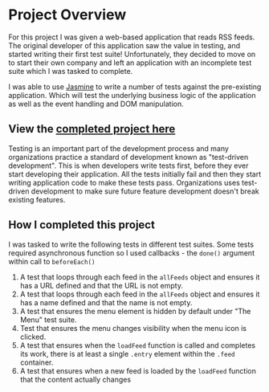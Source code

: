 # Project Overview

For this project I was given a web-based application that reads RSS feeds. The original developer of this application saw the value in testing, and started writing their first test suite! Unfortunately, they decided to move on to start their own company and left an application with an incomplete test suite which I was tasked to complete.

I was able to use [Jasmine](http://jasmine.github.io) to write a number of tests against the pre-existing application. Which will test the underlying business logic of the application as well as the event handling and DOM manipulation.

## View the [completed project here](https://sandraisrael.github.io/feed-reader-testing-fend/) 

Testing is an important part of the development process and many organizations practice a standard of development known as "test-driven development". This is when developers write tests first, before they ever start developing their application. All the tests initially fail and then they start writing application code to make these tests pass.
Organizations uses test-driven development to make sure future feature development doesn't break existing features.

## How I completed this project
I was tasked to write the following tests in different test suites. Some tests required asynchronous function so I used callbacks - the `done()` argument within call to `beforeEach()`
1. A test that loops through each feed in the `allFeeds` object and ensures it has a URL defined and that the URL is not empty.
2. A test that loops through each feed in the `allFeeds` object and ensures it has a name defined and that the name is not empty.
3. A test that ensures the menu element is hidden by default under "The Menu" test suite.
4. Test that ensures the menu changes visibility when the menu icon is clicked.
5. A test that ensures when the `loadFeed` function is called and completes its work, there is at least a single `.entry` element within the `.feed` container.
6. A test that ensures when a new feed is loaded by the `loadFeed` function that the content actually changes
